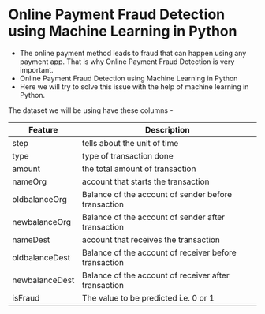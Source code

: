 # Online Payment Fraud Detection using Machine Learning in Python

- The online payment method leads to fraud that can happen using any payment app. That is why Online Payment Fraud Detection is very important.
- Online Payment Fraud Detection using Machine Learning in Python
- Here we will try to solve this issue with the help of machine learning in Python.

The dataset we will be using have these columns - 

|Feature |	Description|
|---|---------|
|step |	tells about the unit of time |
|type |	type of transaction done |
| amount |	the total amount of transaction |
| nameOrg	|account that starts the transaction |
| oldbalanceOrg |	Balance of the account of sender before transaction | 
| newbalanceOrg	| Balance of the account of sender after transaction |
| nameDest |	account that receives the transaction |
| oldbalanceDest | 	Balance of the account of receiver before transaction |
| newbalanceDest |	Balance of the account of receiver after transaction |
| isFraud	| The value to be predicted i.e. 0 or 1 |
